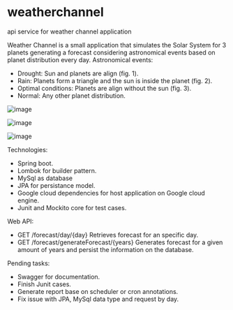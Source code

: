 # weatherchannel
api service for weather channel application

Weather Channel is a small application that simulates the Solar System for 3 planets generating a forecast considering astronomical events based on planet distribution every day.
Astronomical events:
- Drought: Sun and planets are align (fig. 1).
- Rain: Planets form a triangle and the sun is inside the planet (fig. 2).
- Optimal conditions: Planets are align without the sun (fig. 3).
- Normal: Any other planet distribution.

![image](https://user-images.githubusercontent.com/58280145/133074974-6729d271-349f-47fe-90f5-e6936b2bde42.png)

![image](https://user-images.githubusercontent.com/58280145/133075118-79c287dc-d924-4f85-afb5-ae4e0ad44f22.png)

![image](https://user-images.githubusercontent.com/58280145/133075147-17d65047-ac4c-464b-a063-e8d3d57895d6.png)


Technologies:
- Spring boot.
- Lombok for builder pattern.
- MySql as database
- JPA for persistance model.
- Google cloud dependencies for host application on Google cloud engine.
- Junit and Mockito core for test cases.

Web API:
- GET /forecast/day/{day} Retrieves forecast for an specific day.
- GET /forecast/generateForecast/{years} Generates forecast for a given amount of years and persist the information on the database.

Pending tasks:
- Swagger for documentation.
- Finish Junit cases.
- Generate report base on scheduler or cron annotations.
- Fix issue with JPA, MySql data type and request by day.
